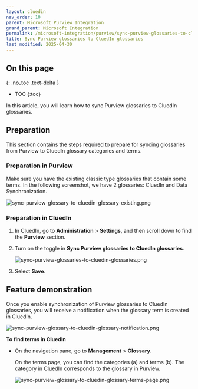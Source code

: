 ```yaml
---
layout: cluedin
nav_order: 10
parent: Microsoft Purview Integration
grand_parent: Microsoft Integration
permalink: /microsoft-integration/purview/sync-purview-glossaries-to-cluedin-glossaries
title: Sync Purview glossaries to CluedIn glossaries
last_modified: 2025-04-30
---
```

## On this page
{: .no_toc .text-delta }
- TOC
{:toc}

In this article, you will learn how to sync Purview glossaries to CluedIn glossaries.

## Preparation

This section contains the steps required to prepare for syncing glossaries from Purview to CluedIn glossary categories and terms.

### Preparation in Purview

Make sure you have the existing classic type glossaries that contain some terms. In the following screenshot, we have 2 glossaries: CluedIn and Data Synchronization.

![sync-purview-glossary-to-cluedin-glossary-existing.png](../../assets/images/microsoft-integration/purview/sync-purview-glossary-to-cluedin-glossary-existing.png)

### Preparation in CluedIn

1. In CluedIn, go to **Administration** > **Settings**, and then scroll down to find the **Purview** section.
    
1. Turn on the toggle in **Sync Purview glossaries to CluedIn glossaries**.

    ![sync-purview-glossaries-to-cluedin-glossaries.png](../../assets/images/microsoft-integration/purview/sync-purview-glossaries-to-cluedin-glossaries.png)

1. Select **Save**.

## Feature demonstration

Once you enable synchronization of Purview glossaries to CluedIn glossaries, you will receive a notification when the glossary term is created in CluedIn.

![sync-purview-glossary-to-cluedin-glossary-notification.png](../../assets/images/microsoft-integration/purview/sync-purview-glossary-to-cluedin-glossary-notification.png)

**To find terms in CluedIn**

- On the navigation pane, go to **Management** > **Glossary**.

    On the terms page, you can find the categories (a) and terms (b). The category in CluedIn corresponds to the glossary in Purview.

    ![sync-purview-glossary-to-cluedin-glossary-terms-page.png](../../assets/images/microsoft-integration/purview/sync-purview-glossary-to-cluedin-glossary-terms-page.png)